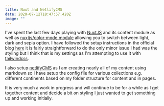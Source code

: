 ```yaml
---
title: Nuxt and NetlifyCMS
date: 2020-07-12T18:47:57.420Z
image: ""
---
```

I've spent the last few days playing with [NuxtJS](https://nuxtjs.org/) and its content module as well as [nuxtjs/color-mode module](https://github.com/nuxt-community/color-mode-module) allowing you to switch between light, dark and sepia option. I have followed the setup instructions in the official blog [here](https://nuxtjs.org/blog/going-dark-with-nuxtjs-color-mode) it is fairly straightforward to do the only minor issue I had was the styling but I think that is my settings as I'm attempting to use it with [tailwindcss](https://tailwindcss.com/). 

I also setup [netlifyCMS](https://www.netlifycms.org/) as I am creating nearly all of my content using markdown so I have setup the config file for various collections e.g. different continents based on my folder structure for content and in pages.

It is very much a work in progress and will continue to be for a while as I get together content and decide a bit on styling I just wanted to get something up and working initially. 